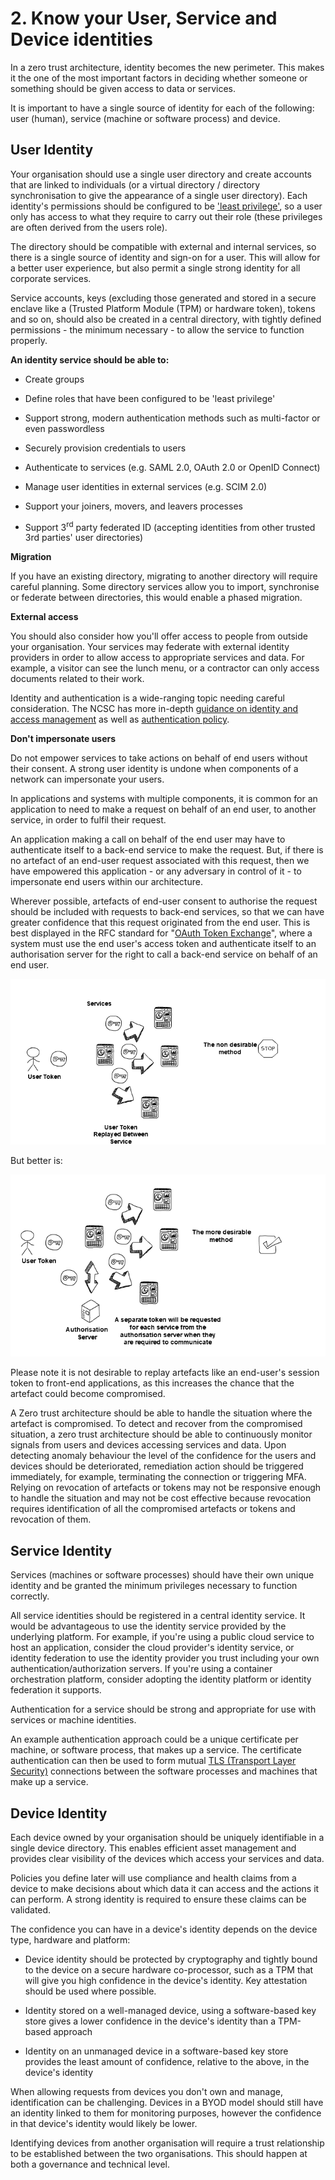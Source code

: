 # 2. Know your User, Service and Device identities

In a zero trust architecture, identity becomes the new perimeter. This makes it the one of the most important factors in deciding whether someone or something should be given access to data or services.

It is important to have a single source of identity for each of the following: user (human), service (machine or software process) and device.

## User Identity 

Your organisation should use a single user directory and create accounts that are linked to individuals (or a virtual directory / directory synchronisation to give the appearance of a single user directory). Each identity's permissions should be configured to be ['least privilege'](https://www.ncsc.gov.uk/collection/10-steps-to-cyber-security/the-10-steps/managing-user-privileges), so a user only has access to what they require to carry out their role (these privileges are often derived from the users role).

The directory should be compatible with external and internal services, so there is a single source of identity and sign-on for a user. This will allow for a better user experience, but also permit a single strong identity for all corporate services.

Service accounts, keys (excluding those generated and stored in a secure enclave like a (Trusted Platform Module (TPM) or hardware token), tokens and so on, should also be created in a central directory, with tightly defined permissions - the minimum necessary - to allow the service to function properly.

**An identity service should be able to:**

-   Create groups

-   Define roles that have been configured to be 'least privilege\'

-   Support strong, modern authentication methods such as multi-factor or even passwordless

-   Securely provision credentials to users

-   Authenticate to services (e.g. SAML 2.0, OAuth 2.0 or OpenID Connect)

-   Manage user identities in external services (e.g. SCIM 2.0)

-   Support your joiners, movers, and leavers processes

-   Support 3<sup>rd</sup> party federated ID (accepting identities from other trusted 3rd parties\' user directories)

**Migration**

If you have an existing directory, migrating to another directory will require careful planning. Some directory services allow you to import, synchronise or federate between directories, this would enable a phased migration.

**External access**

You should also consider how you'll offer access to people from outside your organisation. Your services may federate with external identity providers in order to allow access to appropriate services and data. For example, a visitor can see the lunch menu, or a contractor can only access documents related to their work.

Identity and authentication is a wide-ranging topic needing careful consideration. The NCSC has more in-depth [guidance on identity and access management](https://www.ncsc.gov.uk/guidance/introduction-identity-and-access-management) as well as [authentication policy](https://www.ncsc.gov.uk/collection/mobile-device-guidance/enterprise-authentication-policy).

**Don\'t impersonate users**

Do not empower services to take actions on behalf of end users without their consent. A strong user identity is undone when components of a network can impersonate your users.

In applications and systems with multiple components, it is common for an application to need to make a request on behalf of an end user, to another service, in order to fulfil their request.

An application making a call on behalf of the end user may have to authenticate itself to a back-end service to make the request. But, if there is no artefact of an end-user request associated with this request, then we have empowered this application - or any adversary in control of it - to impersonate end users within our architecture.

Wherever possible, artefacts of end-user consent to authorise the request should be included with requests to back-end services, so that we can have greater confidence that this request originated from the end user. This is best displayed in the RFC standard for \"[OAuth Token Exchange](https://tools.ietf.org/html/rfc8693)\", where a system must use the end user\'s access token and authenticate itself to an authorisation server for the right to call a back-end service on behalf of an end user.


![token service](../../images/User_token_Service_3.png)

But better is:

![token service2](../../images/User_token_Service_4.png)

Please note it is not desirable to replay artefacts like an end-user\'s session token to front-end applications, as this increases the chance that the artefact could become compromised.

A Zero trust architecture should be able to handle the situation where the artefact is compromised. To detect and recover from the compromised situation, a zero trust architecture should be able to continuously monitor signals from users and devices accessing services and data. Upon detecting anomaly behaviour the level of the confidence for the users and devices should be deteriorated, remediation action should be triggered immediately, for example, terminating the connection or triggering MFA. Relying on revocation of artefacts or tokens may not be responsive enough to handle the situation and may not be cost effective because revocation requires identification of all the compromised artefacts or tokens and revocation of them.

## Service Identity 

Services (machines or software processes) should have their own unique identity and be granted the minimum privileges necessary to function correctly.

All service identities should be registered in a central identity service. It would be advantageous to use the identity service provided by the underlying platform. For example, if you're using a public cloud service to host an application, consider the cloud provider\'s identity service, or identity federation to use the identity provider you trust including your own authentication/authorization servers. If you're using a container orchestration platform, consider adopting the identity platform or identity federation it supports.

Authentication for a service should be strong and appropriate for use with services or machine identities.

An example authentication approach could be a unique certificate per machine, or software process, that makes up a service. The certificate authentication can then be used to form mutual [TLS (Transport Layer Security)](https://www.ncsc.gov.uk/guidance/tls-external-facing-services) connections between the software processes and machines that make up a service.

## Device Identity 

Each device owned by your organisation should be uniquely identifiable in a single device directory. This enables efficient asset management and provides clear visibility of the devices which access your services and data.

Policies you define later will use compliance and health claims from a device to make decisions about which data it can access and the actions it can perform. A strong identity is required to ensure these claims can be validated.

The confidence you can have in a device's identity depends on the device type, hardware and platform:

-   Device identity should be protected by cryptography and tightly bound to the device on a secure hardware co-processor, such as a TPM that will give you high confidence in the device's identity. Key attestation should be used where possible.

-   Identity stored on a well-managed device, using a software-based key store gives a lower confidence in the device's identity than a TPM-based approach

-   Identity on an unmanaged device in a software-based key store provides the least amount of confidence, relative to the above, in the device's identity

When allowing requests from devices you don't own and manage, identification can be challenging. Devices in a BYOD model should still have an identity linked to them for monitoring purposes, however the confidence in that device's identity would likely be lower.

Identifying devices from another organisation will require a trust relationship to be established between the two organisations. This should happen at both a governance and technical level.
